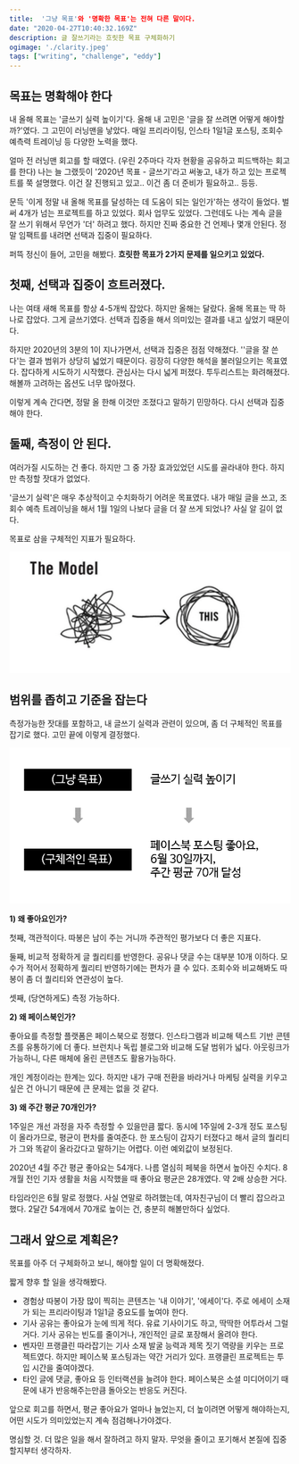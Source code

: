 ```yaml
---
title:  '그냥 목표'와 '명확한 목표'는 전혀 다른 말이다. 
date: "2020-04-27T10:40:32.169Z"
description: 글 잘쓰기라는 흐릿한 목표 구체화하기 
ogimage: './clarity.jpeg'
tags: ["writing", "challenge", "eddy"]
---
```



## 목표는 명확해야 한다

내 올해 목표는 '글쓰기 실력 높이기'다. 올해 내 고민은 '글을 잘 쓰려면 어떻게 해야할까?'였다. 그 고민이 러닝맨을 낳았다. 매일 프리라이팅, 인스타 1일1글 포스팅, 조회수 예측력 트레이닝 등 다양한 노력을 했다.

얼마 전 러닝맨 회고를 할 때였다. (우린 2주마다 각자 현황을 공유하고 피드백하는 회고를 한다) 나는 늘 그랬듯이 '2020년 목표 - 글쓰기'라고 써놓고, 내가 하고 있는 프로젝트를 쭉 설명했다. 이건 잘 진행되고 있고.. 이건 좀 더 준비가 필요하고.. 등등.

문득 '이게 정말 내 올해 목표를 달성하는 데 도움이 되는 일인가'하는 생각이 들었다. 벌써 4개가 넘는 프로젝트를 하고 있었다. 회사 업무도 있었다. 그런데도 나는 계속 글을 잘 쓰기 위해서 무언가 '더' 하려고 했다. 하지만 진짜 중요한 건 언제나 몇개 안된다. 정말 임팩트를 내려면 선택과 집중이 필요하다.

퍼뜩 정신이 들어, 고민을 해봤다. **흐릿한 목표가 2가지 문제를 일으키고 있었다.**



## 첫째, 선택과 집중이 흐트러졌다.

나는 여태 새해 목표를 항상 4-5개씩 잡았다. 하지만 올해는 달랐다. 올해 목표는 딱 하나로 잡았다. 그게 글쓰기였다. 선택과 집중을 해서 의미있는 결과를 내고 싶었기 때문이다.

하지만 2020년의 3분의 1이 지나가면서, 선택과 집중은 점점 약해졌다. ''글을 잘 쓴다'는 결과 범위가 상당히 넓었기 때문이다. 굉장히 다양한 해석을 불러일으키는 목표였다. 잡다하게 시도하기 시작했다. 관심사는 다시 넓게 퍼졌다. 투두리스트는 화려해졌다. 해볼까 고려하는 옵션도 너무 많아졌다.

이렇게 계속 간다면, 정말 올 한해 이것만 조졌다고 말하기 민망하다. 다시 선택과 집중해야 한다.



## 둘째, 측정이 안 된다.

여러가질 시도하는 건 좋다. 하지만 그 중 가장 효과있었던 시도를 골라내야 한다. 하지만 측정할 잣대가 없었다.

'글쓰기 실력'은 매우 추상적이고 수치화하기 어려운 목표였다. 내가 매일 글을 쓰고, 조회수 예측 트레이닝을 해서 1월 1일의 나보다 글을 더 잘 쓰게 되었나? 사실 알 길이 없다. 

목표로 삼을 구체적인 지표가 필요하다.

![confusion](./confusion.png)

## 범위를 좁히고 기준을 잡는다

측정가능한 잣대를 포함하고, 내 글쓰기 실력과 관련이 있으며, 좀 더 구체적인 목표를 잡기로 했다. 고민 끝에 이렇게 결정했다.

![goal](./goal.png)

**1) 왜 좋아요인가?** 

첫째, 객관적이다. 따봉은 남이 주는 거니까 주관적인 평가보다 더 좋은 지표다.

둘째, 비교적 정확하게 글 퀄리티를 반영한다. 공유나 댓글 수는 대부분 10개 이하다. 모수가 적어서 정확하게 퀄리티 반영하기에는 편차가 클 수 있다. 조회수와 비교해봐도 따봉이 좀 더 퀄리티와 연관성이 높다.

셋째, (당연하게도) 측정 가능하다.


**2) 왜 페이스북인가?**

좋아요를 측정할 플랫폼은 페이스북으로 정했다. 인스타그램과 비교해 텍스트 기반 콘텐츠를 유통하기에 더 좋다. 브런치나 독립 블로그와 비교해 도달 범위가 넓다. 아웃링크가 가능하니, 다른 매체에 올린 콘텐츠도 활용가능하다. 

개인 계정이라는 한계는 있다. 하지만 내가 구매 전환을 바라거나 마케팅 실력을 키우고 싶은 건 아니기 때문에 큰 문제는 없을 것 같다.


**3) 왜 주간 평균 70개인가?**

1주일은 개선 과정을 자주 측정할 수 있을만큼 짧다. 동시에 1주일에 2-3개 정도 포스팅이 올라가므로, 평균이 편차를 줄여준다. 한 포스팅이 갑자기 터졌다고 해서 글의 퀄리티가 그와 똑같이 올라갔다고 말하기는 어렵다. 이런 예외값이 보정된다.

2020년 4월 주간 평균 좋아요는 54개다. 나름 열심히 페북을 하면서 높아진 수치다. 8개월 전인 기자 생활을 처음 시작했을 때 좋아요 평균은 28개였다. 약 2배 상승한 거다.

타임라인은 6월 말로 정했다. 사실 연말로 하려했는데, 여자친구님이 더 빨리 잡으라고 했다. 2달간 54개에서 70개로 높이는 건, 충분히 해볼만하다 싶었다.



## 그래서 앞으로 계획은?

목표를 아주 더 구체화하고 보니, 해야할 일이 더 명확해졌다.

짧게 향후 할 일을 생각해봤다.

- 경험상 따봉이 가장 많이 찍히는 콘텐츠는 '내 이야기', '에세이'다. 주로 에세이 소재가 되는 프리라이팅과 1일1글 중요도를 높여야 한다.
- 기사 공유는 좋아요가 눈에 띄게 적다. 유료 기사이기도 하고, 딱딱한 어투라서 그럴 거다. 기사 공유는 빈도를 줄이거나, 개인적인 글로 포장해서 올려야 한다.
- 벤자민 프랭클린 따라잡기는 기사 소재 발굴 능력과 제목 짓기 역량을 키우는 프로젝트였다. 하지만 페이스북 포스팅과는 약간 거리가 있다. 프랭클린 프로젝트는 투입 시간을 줄여야겠다.
- 타인 글에 댓글, 좋아요 등 인터랙션을 늘려야 한다. 페이스북은 소셜 미디어이기 때문에 내가 반응해주는만큼 돌아오는 반응도 커진다.


앞으로 회고를 하면서, 평균 좋아요가 얼마나 늘었는지, 더 높이려면 어떻게 해야하는지, 어떤 시도가 의미있었는지 계속 점검해나가야겠다. 

명심할 것. 더 많은 일을 해서 잘하려고 하지 말자. 무엇을 줄이고 포기해서 본질에 집중할지부터 생각하자.
